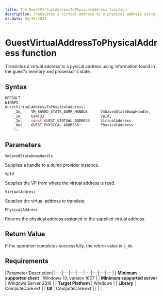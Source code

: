 ```yaml
---
title: The GuestVirtualAddressToPhysicalAddress function
description: Translates a virtual address to a physical address using information found in the guest's memory and processor's state.
ms.date: 04/19/2022
---
```


# GuestVirtualAddressToPhysicalAddress function

Translates a virtual address to a pysical address using information found in the guest's memory and processor's state.

## Syntax

```C
HRESULT
WINAPI
GuestVirtualAddressToPhysicalAddress(
    _In_    VM_SAVED_STATE_DUMP_HANDLE      VmSavedStateDumpHandle,
    _In_    UINT32                          VpId,
    _In_    const GUEST_VIRTUAL_ADDRESS     VirtualAddress,
    _Out_   GUEST_PHYSICAL_ADDRESS*         PhysicalAddress
    );
```

## Parameters

`VmSavedStateDumpHandle`

Supplies a handle to a dump provider instance.

`VpId`

Supplies the VP from where the virtual address is read.

`VirtualAddress`

Supplies the virtual address to translate.

`PhysicalAddress`

Returns the physical address assigned to the supplied virtual address.

## Return Value

If the operation completes successfully, the return value is `S_OK`.

## Requirements

|Parameter|Description|
|---|---|---|---|---|---|---|---|
| **Minimum supported client** | Windows 10, version 1607 |
| **Minimum supported server** | Windows Server 2016 |
| **Target Platform** | Windows |
| **Library** | ComputeCore.ext |
| **Dll** | ComputeCore.ext |
|    |    |